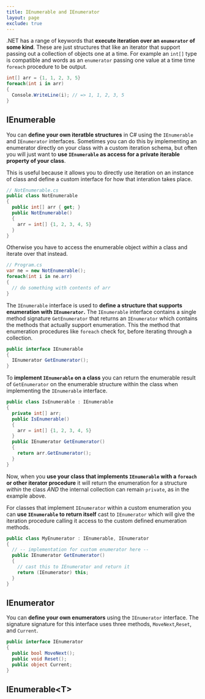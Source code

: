 ```yaml
---
title: IEnumerable and IEnumerator
layout: page
exclude: true
---
```


.NET has a range of keywords that **execute iteration over an `enumerator` of some kind**. These are just structures that like an iterator that support passing out a collection of objects one at a time. For example an `int[]` type is compatible and words as an `enumerator` passing one value at a time time `foreach` procedure to be output. 
```csharp
int[] arr = {1, 1, 2, 3, 5}
foreach(int i in arr)
{
  Console.WriteLine(i); // => 1, 1, 2, 3, 5
}
```

## IEnumerable

You can **define your own iteratble structures** in C# using the `IEnumerable` and `IEnumerator` interfaces. Sometimes you can do this by implementing an enumerator directly on your class with a custom iteration schema, but often you will just want to **use `IEnumerable` as access for a private iterable property of your class**.

This is useful because it allows you to directly use iteration on an instance of class and define a custom interface for how that interation takes place.
```csharp
// NotEnumerable.cs
public class NotEnumerable
{
  public int[] arr { get; }
  public NotEnumerable()
  {
    arr = int[] {1, 2, 3, 4, 5}
  }
}
```

Otherwise you have to access the enumerable object *within* a class and iterate over that instead.
```csharp
// Program.cs
var ne = new NotEnumerable();
foreach(int i in ne.arr)
{
  // do something with contents of arr
}
```

The `IEnumerable` interface is used to **define a structure that supports enumeration with `IEnumerator`.** The `IEnumerable` interface contains a single method signature `GetEnumerator` that returns an `IEnumerator` which contains the methods that actually support enumeration. This the method that enumeration procedures like `foreach` check for, before iterating through a collection.
```csharp
public interface IEnumerable
{
  IEnumerator GetEnumerator();
}
```

To **implement `IEnumerable` on a class** you can return the enumerable result of `GetEnumerator` on the enumerable structure within the class when implementing the `IEnumerable` interface.
```csharp
public class IsEnumerable : IEnumerable
{
  private int[] arr;
  public IsEnumerable()
  {
    arr = int[] {1, 2, 3, 4, 5}
  }
  public IEnumerator GetEnumerator()
  {
    return arr.GetEnumerator();
  }
}
```

Now, when you **use your class that implements `IEnumerable` with a `foreach` or other iterator procedure** it will return the enumeration for a structure *within* the class *AND* the internal collection can remain `private`, as in the example above.

For classes that implement `IEnumerator` within a custom enumeration you can **use `IEnumerable` to return itself** cast to `IEnumerator` which will give the iteration procedure calling it access to the custom defined enumeration methods.
```csharp
public class MyEnumerator : IEnumerable, IEnumerator
{
  // -- implementation for custom enumerator here --
  public IEnumerator GetEnumerator()
  {
    // cast this to IEnumerator and return it
    return (IEnumerator) this;
  }
}
```

## IEnumerator

You can **define your own enumerators** using the `IEnumerator` interface. The signature signature for this interface uses three methods, `MoveNext`,`Reset`, and `Current`.
```csharp
public interface IEnumerator
{
  public bool MoveNext();
  public void Reset();
  public object Current; 
}
```

## IEnumerable\<T\>
<!--stackedit_data:
eyJoaXN0b3J5IjpbMTA0Njk1NjcwNSwtMTA3Njk3MDU0LDExMz
M0MTA5MjIsMTgzMDY0MzM1MCwxMjE4MzgwODUwLC02Nzc2MDUx
NjFdfQ==
-->